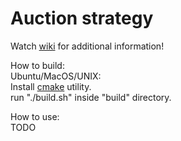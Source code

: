 # Auction strategy

Watch [wiki](https://github.com/123a6bcw/auctionstrategy/wiki) for additional information!

How to build:  
Ubuntu/MacOS/UNIX:  
Install [cmake](https://cmake.org/) utility.  
run "./build.sh" inside "build" directory.    
  
How to use:  
TODO
